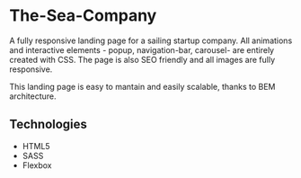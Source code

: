 # The-Sea-Company
A fully responsive landing page for a sailing startup company. All animations and interactive elements - popup, navigation-bar, carousel- are entirely created with CSS. The page is also SEO friendly and all images are fully responsive.

This landing page is easy to mantain and easily scalable, thanks to BEM architecture.

## Technologies
* HTML5
* SASS
* Flexbox

